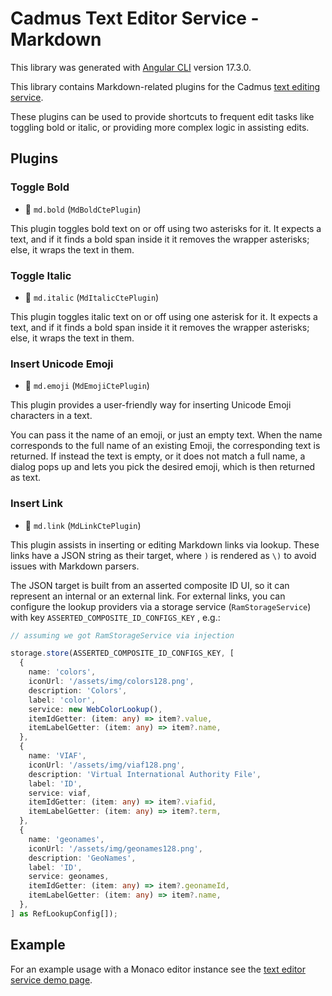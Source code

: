 # Cadmus Text Editor Service - Markdown

This library was generated with [Angular CLI](https://github.com/angular/angular-cli) version 17.3.0.

This library contains Markdown-related plugins for the 
Cadmus [text editing service](../cadmus-text-ed/README.md).

These plugins can be used to provide shortcuts to frequent edit tasks like toggling bold or italic, or providing more complex logic in assisting edits.

## Plugins

### Toggle Bold

- 🔑 `md.bold` (`MdBoldCtePlugin`)

This plugin toggles bold text on or off using two asterisks for it. It expects a text, and if it finds a bold span inside it it removes the wrapper asterisks; else, it wraps the text in them.

### Toggle Italic

- 🔑 `md.italic` (`MdItalicCtePlugin`)

This plugin toggles italic text on or off using one asterisk for it. It expects a text, and if it finds a bold span inside it it removes the wrapper asterisks; else, it wraps the text in them.

### Insert Unicode Emoji

- 🔑 `md.emoji` (`MdEmojiCtePlugin`)

This plugin provides a user-friendly way for inserting Unicode Emoji characters in a text.

You can pass it the name of an emoji, or just an empty text. When the name corresponds to the full name of an existing Emoji, the corresponding text is returned. If instead the text is empty, or it does not match a full name, a dialog pops up and lets you pick the desired emoji, which is then returned as text.

### Insert Link

- 🔑 `md.link` (`MdLinkCtePlugin`)

This plugin assists in inserting or editing Markdown links via lookup. These links have a JSON string as their target, where `)` is rendered as `\)` to avoid issues with Markdown parsers.

The JSON target is built from an asserted composite ID UI, so it can represent an internal or an external link. For external links, you can configure the lookup providers via a storage service (`RamStorageService`) with key `ASSERTED_COMPOSITE_ID_CONFIGS_KEY` , e.g.:

```ts
// assuming we got RamStorageService via injection

storage.store(ASSERTED_COMPOSITE_ID_CONFIGS_KEY, [
  {
    name: 'colors',
    iconUrl: '/assets/img/colors128.png',
    description: 'Colors',
    label: 'color',
    service: new WebColorLookup(),
    itemIdGetter: (item: any) => item?.value,
    itemLabelGetter: (item: any) => item?.name,
  },
  {
    name: 'VIAF',
    iconUrl: '/assets/img/viaf128.png',
    description: 'Virtual International Authority File',
    label: 'ID',
    service: viaf,
    itemIdGetter: (item: any) => item?.viafid,
    itemLabelGetter: (item: any) => item?.term,
  },
  {
    name: 'geonames',
    iconUrl: '/assets/img/geonames128.png',
    description: 'GeoNames',
    label: 'ID',
    service: geonames,
    itemIdGetter: (item: any) => item?.geonameId,
    itemLabelGetter: (item: any) => item?.name,
  },
] as RefLookupConfig[]);
```

## Example

For an example usage with a Monaco editor instance see the [text editor service demo page](../../../src/app/text/text-ed-pg/text-ed-pg.component.ts).
